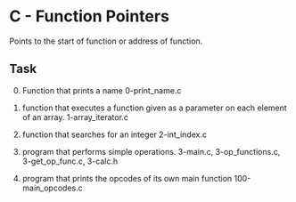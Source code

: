 # C - Function Pointers

Points to the start of function or address of function.

## Task

0. Function that prints a name
0-print_name.c

1. function that executes a function given as a parameter on each element of an array.
1-array_iterator.c

2.  function that searches for an integer
2-int_index.c

3. program that performs simple operations.
3-main.c,  3-op_functions.c,  3-get_op_func.c, 3-calc.h

4. program that prints the opcodes of its own main function
100-main_opcodes.c
